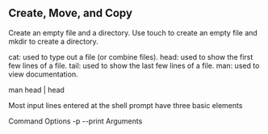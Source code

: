 ## Create, Move, and Copy

Create an empty file and a directory. 
Use touch to create an empty file and mkdir to create a directory.

cat: used to type out a file (or combine files).
head: used to show the first few lines of a file.
tail: used to show the last few lines of a file.
man: used to view documentation.


man head | head

Most input lines entered at the shell prompt have three basic elements

Command
Options -p --print
Arguments